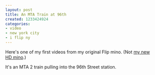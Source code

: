 ```yaml
---
layout: post
title: An MTA Train at 96th
created: 1233424924
categories:
- video
- new york city
- i flip ny
---
```

<!-- break -->
<p>Here's one of my first videos from my original Flip mino. (Not <a href="http://www.grenadesandwich.com/node/4">my new HD&nbsp;mino</a>.)</p>

<p>It's an MTA&nbsp;2 train pulling into the 96th Street station.</p>
